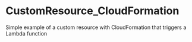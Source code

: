 # CustomResource_CloudFormation
Simple example of a custom resource with CloudFormation that triggers a Lambda function
